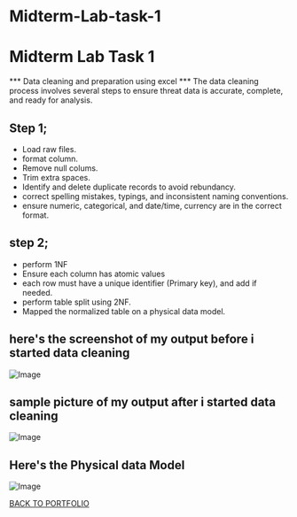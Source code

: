 # Midterm-Lab-task-1
# Midterm Lab Task 1 
*** Data cleaning and preparation using excel ***
The data cleaning process involves several steps to ensure threat data is accurate, complete, and ready for analysis.
## Step 1;
- Load raw files.
- format column.
- Remove null colums.
- Trim extra spaces.
- Identify and delete duplicate records to avoid rebundancy.
- correct spelling mistakes, typings, and inconsistent naming conventions.
- ensure numeric, categorical, and date/time, currency are in the correct format.

## step 2;
- perform 1NF
- Ensure each column has atomic values
- each row must have a unique identifier (Primary key), and add if needed.
- perform table split using 2NF.
- Mapped the normalized table on a physical data model.

## here's the screenshot of my output before i started data cleaning
![Image](https://github.com/user-attachments/assets/2b46d8e7-26db-4294-a46e-ff147f5e15bd)

## sample picture of my output after i started data cleaning
![Image](https://github.com/user-attachments/assets/2265027f-f163-4471-9054-2694371a4f16)

## Here's the Physical data Model
![Image](https://github.com/user-attachments/assets/98f5680d-0dfa-4e86-8188-c53a60f56101)

[BACK TO PORTFOLIO](https://chan-edm.github.io/README/)
